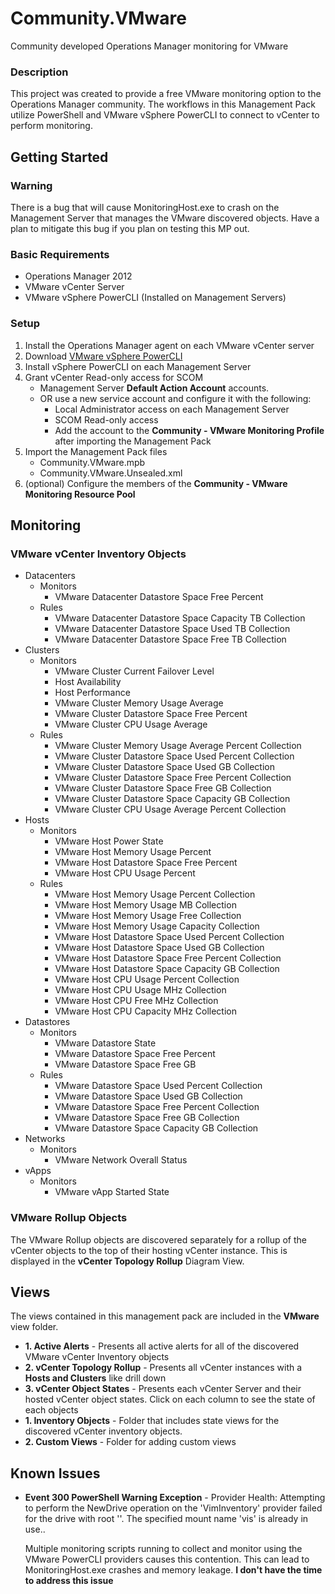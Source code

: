 Community.VMware
================

Community developed Operations Manager monitoring for VMware

### Description ###

This project was created to provide a free VMware monitoring option to the Operations Manager community. The workflows in this Management Pack utilize PowerShell and VMware vSphere PowerCLI to connect to vCenter to perform monitoring.

## Getting Started ##

### Warning ###

There is a bug that will cause MonitoringHost.exe to crash on the Management Server that manages the VMware discovered objects. Have a plan to mitigate this bug if you plan on testing this MP out.

### Basic Requirements ###

* Operations Manager 2012
* VMware vCenter Server
* VMware vSphere PowerCLI (Installed on Management Servers)

### Setup ###

1. Install the Operations Manager agent on each VMware vCenter server
1. Download [VMware vSphere PowerCLI](https://www.vmware.com/support/developer/PowerCLI/)
1. Install vSphere PowerCLI on each Management Server
1. Grant vCenter Read-only access for SCOM
	* Management Server **Default Action Account**  accounts.
	* OR use a new service account and configure it with the following:
		* Local Administrator access on each Management Server
		* SCOM Read-only access
		* Add the account to the **Community - VMware Monitoring Profile** after importing the Management Pack
1. Import the Management Pack files
	* Community.VMware.mpb
	* Community.VMware.Unsealed.xml
1. (optional) Configure the members of the **Community - VMware Monitoring Resource Pool**

## Monitoring ##

### VMware vCenter Inventory Objects ###

* Datacenters
	* Monitors
		* VMware Datacenter Datastore Space Free Percent
	* Rules
		* VMware Datacenter Datastore Space Capacity TB Collection
		* VMware Datacenter Datastore Space Used TB Collection
		* VMware Datacenter Datastore Space Free TB Collection
* Clusters
	* Monitors
		* VMware Cluster Current Failover Level
		* Host Availability
		* Host Performance
		* VMware Cluster Memory Usage Average
		* VMware Cluster Datastore Space Free Percent
		* VMware Cluster CPU Usage Average
	* Rules
		* VMware Cluster Memory Usage Average Percent Collection
		* VMware Cluster Datastore Space Used Percent Collection
		* VMware Cluster Datastore Space Used GB Collection
		* VMware Cluster Datastore Space Free Percent Collection
		* VMware Cluster Datastore Space Free GB Collection
		* VMware Cluster Datastore Space Capacity GB Collection
		* VMware Cluster CPU Usage Average Percent Collection
* Hosts
 	* Monitors
	 	* VMware Host Power State
	 	* VMware Host Memory Usage Percent
	 	* VMware Host Datastore Space Free Percent
	 	* VMware Host CPU Usage Percent
	* Rules
		* VMware Host Memory Usage Percent Collection
		* VMware Host Memory Usage MB Collection
		* VMware Host Memory Usage Free Collection
		* VMware Host Memory Usage Capacity Collection
		* VMware Host Datastore Space Used Percent Collection
		* VMware Host Datastore Space Used GB Collection
		* VMware Host Datastore Space Free Percent Collection
		* VMware Host Datastore Space Capacity GB Collection
		* VMware Host CPU Usage Percent Collection
		* VMware Host CPU Usage MHz Collection
		* VMware Host CPU Free MHz Collection
		* VMware Host CPU Capacity MHz Collection
* Datastores
 	* Monitors
	 	* VMware Datastore State
	 	* VMware Datastore Space Free Percent
	 	* VMware Datastore Space Free GB
	* Rules
		* VMware Datastore Space Used Percent Collection
		* VMware Datastore Space Used GB Collection
		* VMware Datastore Space Free Percent Collection
		* VMware Datastore Space Free GB Collection
		* VMware Datastore Space Capacity GB Collection
* Networks
	* Monitors
		* VMware Network Overall Status
* vApps
	* Monitors
		* VMware vApp Started State

### VMware Rollup Objects ###

The VMware Rollup objects are discovered separately for a rollup of the vCenter objects to the top of their hosting vCenter instance. This is displayed in the **vCenter Topology Rollup** Diagram View.

## Views ##

The views contained in this management pack are included in the **VMware** view folder.

* **1. Active Alerts** - Presents all active alerts for all of the discovered VMware vCenter Inventory objects
* **2. vCenter Topology Rollup** - Presents all vCenter instances with a **Hosts and Clusters** like drill down
* **3. vCenter Object States** - Presents each vCenter Server and their hosted vCenter object states. Click on each column to see the state of each objects
* **1. Inventory Objects** - Folder that includes state views for the discovered vCenter inventory objects.
* **2. Custom Views** - Folder for adding custom views

## Known Issues ##

* **Event 300 PowerShell Warning Exception** - Provider Health: Attempting to perform the NewDrive operation on the 'VimInventory' provider failed for the drive with root '\'. The specified mount name 'vis' is already in use.. 

	Multiple monitoring scripts running to collect and monitor using the VMware PowerCLI providers causes this contention. This can lead to MonitoringHost.exe crashes and memory leakage. **I don't have the time to address this issue**



